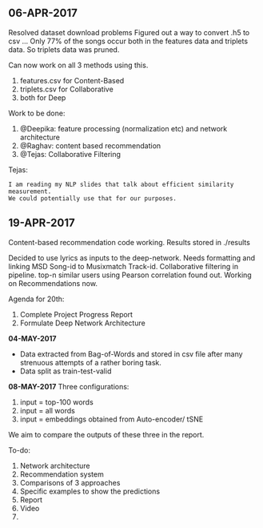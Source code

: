 **06-APR-2017**
--
Resolved dataset download problems
Figured out a way to convert .h5 to csv ...
Only 77% of the songs occur both in the features data and triplets data.
So triplets data was pruned.

Can now work on all 3 methods using this.
1. features.csv for Content-Based
2. triplets.csv for Collaborative
3. both for Deep

Work to be done:
1. @Deepika: feature processing (normalization etc) and network architecture
2. @Raghav: content based recommendation
3. @Tejas: Collaborative Filtering

Tejas: 
```
I am reading my NLP slides that talk about efficient similarity measurement.
We could potentially use that for our purposes.
```

**19-APR-2017**
--
Content-based recommendation code working.
Results stored in ./results

Decided to use lyrics as inputs to the deep-network. Needs formatting and linking MSD Song-id to Musixmatch Track-id.
Collaborative filtering in pipeline. top-n similar users using Pearson correlation found out. Working on Recommendations now.

Agenda for 20th:
1. Complete Project Progress Report
2. Formulate Deep Network Architecture

**04-MAY-2017**
- Data extracted from Bag-of-Words and stored in csv file after many strenuous attempts of a rather boring task.
- Data split as train-test-valid

**08-MAY-2017**
Three configurations:
1. input = top-100 words
2. input = all words
3. input = embeddings obtained from Auto-encoder/ tSNE

We aim to compare the outputs of these three in the report.

To-do:
1. Network architecture
2. Recommendation system
3. Comparisons of 3 approaches
4. Specific examples to show the predictions
5. Report
6. Video
4. 
